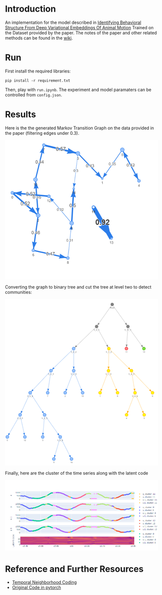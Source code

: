 <!-- #region -->
# Introduction

An implementation for the model described in [Identifying Behavioral Structure From Deep Variational Embeddings Of Animal Motion](https://www.biorxiv.org/content/10.1101/2020.05.14.095430v1.full.pdf) Trained on the Dataset provided by the paper. The notes of the paper and other related methods can be found in the [wiki](https://github.com/uzi0espil/research-papers-implementation/wiki/Variational-Embeddings-Animal-Motion).

# Run

First install the required libraries:

~~~shell
pip install -r requirement.txt
~~~

Then, play with `run.ipynb`. The experiment and model paramaters can be controlled from `config.json`.


# Results

Here is the the generated Markov Transition Graph on the data provided in the paper (filtering edges under 0.3).

<img src="./images/transition.PNG" /> 

Converting the graph to binary tree and cut the tree at level two to detect communities:

<img src="./images/tree.PNG" />

Finally, here are the cluster of the time series along with the latent code

<img src="./images/signals_cluster.PNG" />


# Reference and Further Resources

- [Temporal Neighborhood Coding](https://www.biorxiv.org/content/10.1101/2020.05.14.095430v1.full.pdf)
- [Original Code in pytorch](https://github.com/LINCellularNeuroscience/VAME)
<!-- #endregion -->
